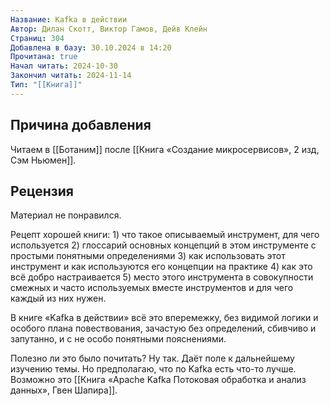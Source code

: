 ```yaml
---
Название: Kafka в действии
Автор: Дилан Скотт, Виктор Гамов, Дейв Клейн
Страниц: 304
Добавлена в базу: 30.10.2024 в 14:20
Прочитана: true
Начал читать: 2024-10-30
Закончил читать: 2024-11-14
Тип: "[[Книга]]"
---
```

## Причина добавления

Читаем в [[Ботаним]] после [[Книга «Создание микросервисов», 2 изд, Сэм Ньюмен]].

## Рецензия

Материал не понравился.

Рецепт хорошей книги: 1) что такое описываемый инструмент, для чего используется 2) глоссарий основных концепций в этом инструменте с простыми понятными определениями 3) как использовать этот инструмент и как используются его концепции на практике 4) как это всё добро настраивается 5) место этого инструмента в совокупности смежных и часто используемых вместе инструментов и для чего каждый из них нужен.

В книге «Kafka в действии» всё это вперемежку, без видимой логики и особого плана повествования, зачастую без определений, сбивчиво и запутанно, и с не особо понятными пояснениями.

Полезно ли это было почитать? Ну так. Даёт поле к дальнейшему изучению темы. Но предполагаю, что по Kafka есть что-то лучше. Возможно это [[Книга «Apache Kafka Потоковая обработка и анализ данных», Гвен Шапира]].